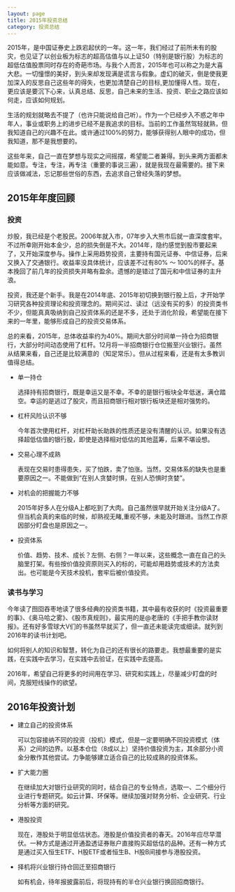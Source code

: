 ```yaml
---
layout: page
title: 2015年投资总结
category: 投资总结
---
```


2015年，是中国证券史上跌宕起伏的一年。这一年，我们经过了前所未有的股灾，也见证了以创业板为标志的超高估值与以上证50（特别是银行股）为标志的超低估值股票同时存在的奇葩市场。与我个人而言，2015年也可以称之为是大喜大悲。一切憧憬的美好，到头来却发现满是谎言与假象。虚幻的破灭，倒是使我更加深入的反思自己这些年的得失，也更加清楚自己的目标,更加懂得人性。现在，更应该是要沉下心来，认真总结、反思，自己未来的生活、投资、职业之路应该如何走，应该如何规划。

生活的规划就略去不提了（也许只能说给自己听）。作为一个已经步入不惑之年中年人，事业或职务上的进步已经不是我追求的目标。当前的工作虽然驾轻就熟，但我知道自己的兴趣不在此。或许通过100%的努力，能够获得别人眼中的成功，但我知道，那不是我想要的。

这些年来，自己一直在梦想与现实之间摇摆，希望能二者兼得。到头来两方面都未能如意。专注，专注，再专注（重要的事说三遍），就是我现在最需要的。接下来应该做减法，忘记那些世俗的东西，去追求自己曾经失落的梦想。

## 2015年年度回顾

### 投资

炒股，我已经是个老股民。2006年就入市，07年步入大熊市后就一直深度套牢。不过所幸刚开始本金少，总的损失倒是不大。2014年，隐约感觉到股市要起来了，又开始深度参与。操作上采用趋势投资，主要持有国元证券、中信证券，后来又换入了交通银行。收益率没具体统计，应该差不过有80% ～ 100%的样子。基本挽回了前几年的投资损失并略有盈余。遗憾的是错过了国元和中信证券的主升浪。

投资，我还是个新手。我是在2014年底、2015年初切换到银行股上后，才开始学习研究各种投资理论和投资理念的。期间买过、读过（远没有买的多）的投资类书不少，但能真真吸纳到自己投资体系的还是不多，还处于消化阶段，希望能在接下来的一年里，能够形成自己的投资交易体系。

总的来看，2015年，总体收益率约为40%。期间大部分时间单一持仓为招商银行，大部分时间动态使用了杠杆。12月将一半招商银行仓位搬至兴业银行。虽然从结果来看，自己还是比较满意的（知足常乐）。但从过程来看，还是有太多教训值得总结。

* 单一持仓

  选择持有招商银行，既是幸运又是不幸。不幸的是银行板块全年低迷，满仓踏空。幸运的是逃过了股灾，而且招商银行相对银行板块还是相对强势的。

* 杠杆风险认识不够

  今年首次使用杠杆，对杠杆助长助跌的性质还是没有清醒的认识。如果没有选择超低估值的银行股，即使是选择相对低估的其他蓝筹，后果不堪设想。

* 交易心理不成熟

  表现在交易时患得患失，买了怕跌，卖了怕涨。当然，交易体系的缺失也是重要原因之一。不能做到“在别人贪婪时惧，在别人恐惧时贪婪”。

* 对机会的把握能力不够

  2015年好多人在分级A上都吃到了大肉。自己虽然很早就开始关注分级A了。但当机会真的来临的时候，却熟视无睹,重视不够，未能及时跟进。当然工作原因部分盯盘也是原因之一。

* 投资体系

  价值、趋势、技术、成长？左侧、右侧？一年以来，这些概念一直在自己的头脑里打架。有些按价值投资原则买入的标的，可能却用趋势或技术的方法卖出。也可能是今天技术投机，套牢后被价值投资。

### 读书与学习

今年读了囫囵吞枣地读了很多经典的投资类书籍，其中最有收获的时《投资最重要的事》、《奥马哈之雾》、《股市真规则》，最实用的是@老唐的《手把手教你读财报》。还有好多雪球大V们的书虽然早就买了，但一直还未能读完或细读。就列到2016年的读书计划吧。

如何将别人的知识和智慧，转化为自己的还有很长的路要走。我想最重要的是实践，在实践中去学习，在实践中去验证，在实践中去提高。

2016年，希望自己将更多的时间用在学习、研究和实践上，尽量减少盯盘的时间，克服短线操作的欲望。

## 2016年投资计划

* 建立自己的投资体系

  可以包容接纳不同的投资（投机）模式，但是一定要明确不同投资模式（体系）之间的边界。以基本仓位（8成以上）坚持价值投资为主，其余部分小资金分散作其他尝试。力争能够建立适合自己的比较成熟的投资体系。

* 扩大能力圈

  在继续加大对银行业研究的同时，结合自己的专业特点，选取一、二个细分行业进行专题研究。如云计算、环保等。继续加强对财务分析、企业研究、行业分析等方面的研究。

* 港股投资

  现在，港股处于明显低估状态。港股是价值投资者的春天。2016年应尽早潜伏。一种方式是通过开通盈透证券账户直接购买超低估的品种。还有一种方式是通过买入恒生ETF、H股ETF或者恒生B、H股B间接参与港股投资。

* 择机将兴业银行持仓回迁至招商银行

  如有机会，待年报披露前后，将现持有的半仓兴业银行换回招商银行。
